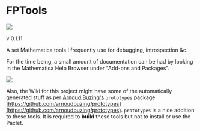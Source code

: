 # FPTools

![](icon.png)

v 0.1.11

 A set Mathematica tools I frequently use for debugging, introspection &c.

For the time being, a small amount of documentation can be had by looking in the Mathematica Help Browser under "Add-ons and Packages".

![](docs.png)

Also, the Wiki for this project might have some of the automatically generated stuff as per [Arnoud Buzing's](https://github.com/arnoudbuzing) `prototypes` package [https://github.com/arnoudbuzing/prototypes](https://github.com/arnoudbuzing/prototypes). `prototypes` is a nice addition to these tools. It is required to **build** these tools but not to install or use the Paclet. 
